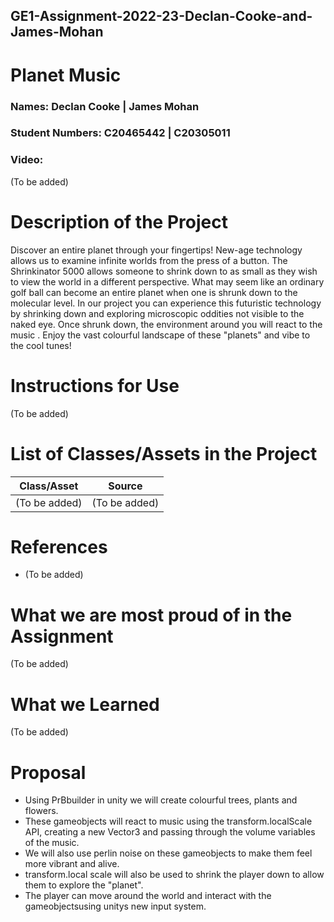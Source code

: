 ## GE1-Assignment-2022-23-Declan-Cooke-and-James-Mohan

# Planet Music

### Names: Declan Cooke | James Mohan

### Student Numbers: C20465442 | C20305011

### Video: 
(To be added)

# Description of the Project
Discover an entire planet through your fingertips! New-age technology allows us to examine infinite worlds from the press of a button. The Shrinkinator 5000 allows someone to shrink down to as small as they wish to view the world in a different perspective. What may seem like an ordinary golf ball can become an entire planet when one is shrunk down to the molecular level. In our project you can experience this futuristic technology by shrinking down and exploring microscopic oddities not visible to the naked eye.  Once shrunk down, the environment around you will react to the music . Enjoy the vast colourful landscape of these "planets" and vibe to the cool tunes!

# Instructions for Use
(To be added)

# List of Classes/Assets in the Project
| **Class/Asset** | **Source** |
|-----------|-----------|
| (To be added) | (To be added) |

# References
- (To be added)

# What we are most proud of in the Assignment
(To be added)

# What we Learned
(To be added)

# Proposal
- Using PrBbuilder in unity we will create colourful trees, plants and flowers.
- These gameobjects will react to  music using the transform.localScale API, creating a new Vector3 and passing through the volume variables of the music.
- We will also use perlin noise on these gameobjects to make them feel more vibrant and alive.
- transform.local scale will also be used to shrink the player down to allow them to explore the "planet".
- The player can move around the world and interact with the gameobjectsusing unitys new input system.
